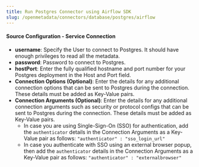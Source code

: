 ```yaml
---
title: Run Postgres Connector using Airflow SDK
slug: /openmetadata/connectors/database/postgres/airflow
---
```


<ConnectorIntro connector="Postgres" goal="Airflow" hasProfiler="true" hasDBT="true" />

<Requirements />

<MetadataIngestionServiceDev service="database" connector="Postgres" goal="Airflow"/>

<h4>Source Configuration - Service Connection</h4>

- **username**: Specify the User to connect to Postgres. It should have enough privileges to read all the metadata.
- **password**: Password to connect to Postgres.
- **hostPort**: Enter the fully qualified hostname and port number for your Postgres deployment in the Host and Port field.
- **Connection Options (Optional)**: Enter the details for any additional connection options that can be sent to Postgres during the connection. These details must be added as Key-Value pairs.
- **Connection Arguments (Optional)**: Enter the details for any additional connection arguments such as security or protocol configs that can be sent to Postgres during the connection. These details must be added as Key-Value pairs. 
  - In case you are using Single-Sign-On (SSO) for authentication, add the `authenticator` details in the Connection Arguments as a Key-Value pair as follows: `"authenticator" : "sso_login_url"`
  - In case you authenticate with SSO using an external browser popup, then add the `authenticator` details in the Connection Arguments as a Key-Value pair as follows: `"authenticator" : "externalbrowser"`

<MetadataIngestionConfig service="database" connector="Postgres" goal="Airflow" hasProfiler="true" hasDBT="true"/>
